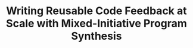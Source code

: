 ---
id: mixed-initiative
name: MistakeBrowser
description: Writing Reusable Code Feedback at Scale with Mixed-Initiative Program Synthesis
title: Writing Reusable Code Feedback at Scale with Mixed-Initiative Program Synthesis
authors: Andrew Head, Elena Glassman, Gustavo Soares, **Ryo Suzuki**, Lucas Figueredo,
  Loris D’Antoni, Bjoern Hartmann
image: las2017.png
conference:
  name: L@S 2017
  url: http://learningatscale.acm.org/las2017
pdf: las-2017-mixed.pdf
acm-dl: http://dl.acm.org/citation.cfm?id=3051467

---